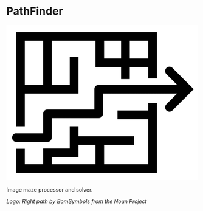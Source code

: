 # PathFinder
![logo](https://raw.githubusercontent.com/anth12/PathFinder/master/logo.png)

Image maze processor and solver.

*Logo: Right path by BomSymbols from the Noun Project*
